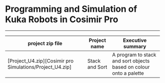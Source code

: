 # Programming and Simulation of Kuka Robots in Cosimir Pro
****
project zip file| Project name | Executive summary
---|---|---
[Project_U4.zip][Cosimir pro Simulations/Project_U4.zip] | Stack and Sort | A program to stack and sort objects based on colour onto a palette 
